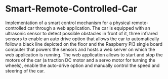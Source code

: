 # Smart-Remote-Controlled-Car
Implementation of a smart control mechanism for a physical remote-controlled car through a web application. 
The car is equipped with an ultrasonic sensor to detect possible obstacles in front of it, three infrared sensors to enable an auto drive option that allows the car to automatically follow a black line depicted on the floor and the Raspberry PI3 single board computer that powers the sensors and hosts a web server on which the web application is running.
The web application allows to start and stop the motors of the car (a traction DC motor and a servo motor for turning the wheels), enable the auto-drive option and manually control the speed and steering of the car.
